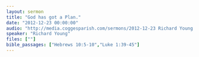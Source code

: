 ```yaml
---
layout: sermon
title: "God has got a Plan."
date: "2012-12-23 00:00:00"
audio: "http://media.coggesparish.com/sermons/2012-12-23 Richard Young.mp3"
speaker: "Richard Young"
files: [""]
bible_passages: ["Hebrews 10:5-10","Luke 1:39-45"]
---
```

